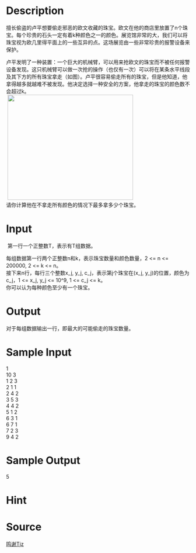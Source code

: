 
# Description

<div class="content"><p>擅长偷盗的卢平想要偷走邪恶的欧文收藏的珠宝。欧文在他的商店里放置了n个珠宝。每个珍贵的石头一定有着k种颜色之一的颜色。展览馆非常的大，我们可以将珠宝视为欧几里得平面上的一些互异的点。这场展览由一些非常珍贵的报警设备来保护。</p>
<div>卢平发明了一种装置：一个巨大的机械臂，可以用来抢欧文的珠宝而不被任何报警设备发现。这只机械臂可以做一次抢的操作（也仅有一次）可以将在某条水平线段及其下方的所有珠宝拿走（如图）。卢平很容易偷走所有的珠宝，但是他知道，他拿得越多就越难不被发现。他决定选择一种安全的方案，他拿走的珠宝的颜色数不会超过k。</div>
<div> <img src="/source/bzoj/4062/img/aHR0cHM6Ly9seWRzeS5jb20vSnVkZ2VPbmxpbmUvdXBsb2FkLzIwMTUwNS9HLmpwZw==.jpg" width="344" height="288" alt=""/></div>
<div>请你计算他在不拿走所有颜色的情况下最多拿多少个珠宝。</div></div>

# Input

<div class="content"><p> 第一行一个正整数T，表示有T组数据。</p>
<div>每组数据第一行两个正整数n和k，表示珠宝数量和颜色数量，2 &lt;= n &lt;= 200000, 2 &lt;= k &lt;= n。</div>
<div>接下来n行，每行三个整数x_j, y_j, c_j，表示第j个珠宝在(x_j, y_j)的位置，颜色为c_j，1 &lt;= x_j, y_j &lt;= 10^9, 1 &lt;= c_j &lt;= k。</div>
<div>你可以认为每种颜色至少有一个珠宝。</div></div>

# Output

<div class="content"><p>对于每组数据输出一行，即最大的可能偷走的珠宝数量。</p></div>

# Sample Input

<div class="content"><span class="sampledata">1<br/>
10 3<br/>
1 2 3<br/>
2 1 1<br/>
2 4 2<br/>
3 5 3<br/>
4 4 2<br/>
5 1 2<br/>
6 3 1<br/>
6 7 1<br/>
7 2 3<br/>
9 4 2 <br/>
</span></div>

# Sample Output

<div class="content"><span class="sampledata">5<br/>
</span></div>

# Hint

<div class="content"><p></p></div>

# Source

<div class="content"><p><a href="problemset.php?search=鸣谢Tjz">鸣谢Tjz</a></p></div>

